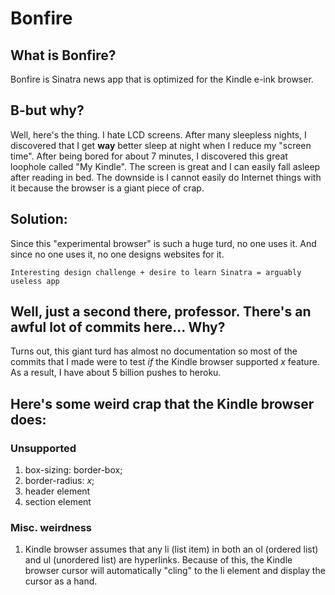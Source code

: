 # Bonfire

## What is Bonfire?
Bonfire is Sinatra news app that is optimized for the Kindle e-ink browser.

## B-but why?
Well, here's the thing. I hate LCD screens. After many sleepless nights, I discovered that I get **way** better sleep at night when I reduce my "screen time". After being bored for about 7 minutes, I discovered this great loophole called "My Kindle". The screen is great and I can easily fall asleep after reading in bed. The downside is I cannot easily do Internet things with it because the browser is a giant piece of crap.

## Solution:
Since this "experimental browser" is such a huge turd, no one uses it. And since no one uses it, no one designs websites for it. 
```
Interesting design challenge + desire to learn Sinatra = arguably useless app
```

## Well, just a second there, professor. There's an awful lot of commits here... Why?
Turns out, this giant turd has almost no documentation so most of the commits that I made were to test *if* the Kindle browser supported *x* feature. As a result, I have about 5 billion pushes to heroku.

## Here's some weird crap that the Kindle browser does:

### Unsupported
1. box-sizing: border-box;
2. border-radius: *x*;
3. header element
4. section element

### Misc. weirdness
1. Kindle browser assumes that any li (list item) in both an ol (ordered list) and ul (unordered list) are hyperlinks. Because of this, the Kindle browser cursor will automatically "cling" to the li element and display the cursor as a hand.
